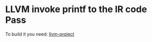 # LLVM invoke printf to the IR code Pass

To build it you need:
 [llvm-project](https://github.com/llvm/llvm-project)

